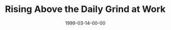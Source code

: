 ---
layout: message
category: message
series: "Cliff Notes for Real Life"
title: "Rising Above the Daily Grind at Work"
date: 1999-03-14-00-00
message_id: 403
---